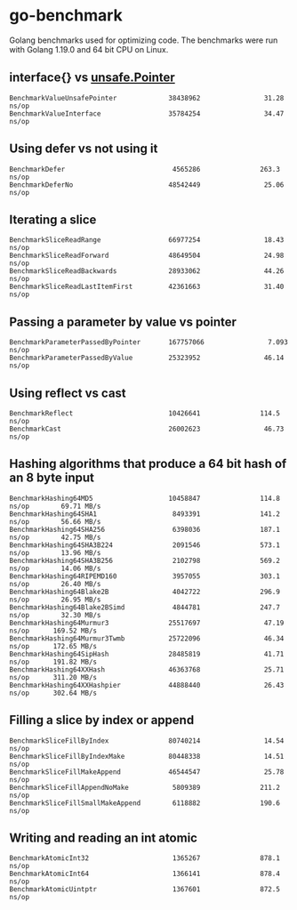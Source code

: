 # go-benchmark

Golang benchmarks used for optimizing code. The benchmarks were run with Golang 1.19.0 and 64 bit CPU on Linux.

## interface{} vs [unsafe.Pointer](https://golang.org/pkg/unsafe/#Pointer) 

```
BenchmarkValueUnsafePointer             38438962                31.28 ns/op
BenchmarkValueInterface                 35784254                34.47 ns/op
```

## Using defer vs not using it

```
BenchmarkDefer                           4565286               263.3 ns/op
BenchmarkDeferNo                        48542449                25.06 ns/op
```

## Iterating a slice

```
BenchmarkSliceReadRange                 66977254                18.43 ns/op
BenchmarkSliceReadForward               48649504                24.98 ns/op
BenchmarkSliceReadBackwards             28933062                44.26 ns/op
BenchmarkSliceReadLastItemFirst         42361663                31.40 ns/op
```

## Passing a parameter by value vs pointer

```
BenchmarkParameterPassedByPointer       167757066                7.093 ns/op
BenchmarkParameterPassedByValue         25323952                46.14 ns/op
```

## Using reflect vs cast

```
BenchmarkReflect                        10426641               114.5 ns/op
BenchmarkCast                           26002623                46.73 ns/op
```

## Hashing algorithms that produce a 64 bit hash of an 8 byte input

```
BenchmarkHashing64MD5                   10458847               114.8 ns/op        69.71 MB/s
BenchmarkHashing64SHA1                   8493391               141.2 ns/op        56.66 MB/s
BenchmarkHashing64SHA256                 6398036               187.1 ns/op        42.75 MB/s
BenchmarkHashing64SHA3B224               2091546               573.1 ns/op        13.96 MB/s
BenchmarkHashing64SHA3B256               2102798               569.2 ns/op        14.06 MB/s
BenchmarkHashing64RIPEMD160              3957055               303.1 ns/op        26.40 MB/s
BenchmarkHashing64Blake2B                4042722               296.9 ns/op        26.95 MB/s
BenchmarkHashing64Blake2BSimd            4844781               247.7 ns/op        32.30 MB/s
BenchmarkHashing64Murmur3               25517697                47.19 ns/op      169.52 MB/s
BenchmarkHashing64Murmur3Twmb           25722096                46.34 ns/op      172.65 MB/s
BenchmarkHashing64SipHash               28485819                41.71 ns/op      191.82 MB/s
BenchmarkHashing64XXHash                46363768                25.71 ns/op      311.20 MB/s
BenchmarkHashing64XXHashpier            44888440                26.43 ns/op      302.64 MB/s
```

## Filling a slice by index or append

```
BenchmarkSliceFillByIndex               80740214                14.54 ns/op
BenchmarkSliceFillByIndexMake           80448338                14.51 ns/op
BenchmarkSliceFillMakeAppend            46544547                25.78 ns/op
BenchmarkSliceFillAppendNoMake           5809389               211.2 ns/op
BenchmarkSliceFillSmallMakeAppend        6118882               190.6 ns/op
```

## Writing and reading an int atomic

```
BenchmarkAtomicInt32                     1365267               878.1 ns/op
BenchmarkAtomicInt64                     1366141               878.4 ns/op
BenchmarkAtomicUintptr                   1367601               872.5 ns/op
```

